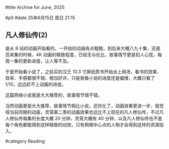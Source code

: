 #title Archive for June, 2025

#p0
#date 25年6月15日 周日 21:15

## 凡人修仙传(2)

是从 B 站的动画开始看的，一开始的动画有点粗糙，到后来大概八九十集，还是百来集的时候，4K 动画的精致程度，已经无与伦比，故事情节更是扣人心弦，每周一集的更新进度，让人等不及。

于是开始看小说了，之前买的汉王 10.3 寸屏纸质书开始派上用场，看书的效果、效率、手感都很不错，相当好评，只是我看小说的进度还是偏慢，大概只看了 1/10，远远赶不上动画的进度。

这篇网络小说我是大大推荐的，故事情节很不错。

当然动画更是大大推荐，故事情节相比小说，还优化了，动画效果更进一步，我觉得当前同期的动画，灵笼第二季的动画效果也远比不上现在的凡人修仙传，不过凡人修仙传每集的长度大概 20 分钟，灵笼大概有 40 分钟，以及凡人修仙传也不是每个角色都能得到这样精致的动效，只有稍微中心点的人物才会得到这样的资源投入。

#category Reading
